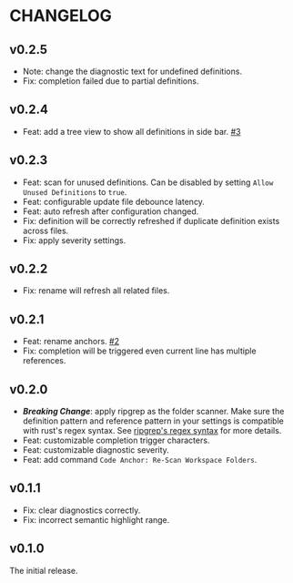 # CHANGELOG

## v0.2.5

- Note: change the diagnostic text for undefined definitions.
- Fix: completion failed due to partial definitions.

## v0.2.4

- Feat: add a tree view to show all definitions in side bar. [#3](https://github.com/DiscreteTom/vscode-anchor/issues/3)

## v0.2.3

- Feat: scan for unused definitions. Can be disabled by setting `Allow Unused Definitions` to `true`.
- Feat: configurable update file debounce latency.
- Feat: auto refresh after configuration changed.
- Fix: definition will be correctly refreshed if duplicate definition exists across files.
- Fix: apply severity settings.

## v0.2.2

- Fix: rename will refresh all related files.

## v0.2.1

- Feat: rename anchors. [#2](https://github.com/DiscreteTom/vscode-anchor/issues/2)
- Fix: completion will be triggered even current line has multiple references.

## v0.2.0

- **_Breaking Change_**: apply ripgrep as the folder scanner. Make sure the definition pattern and reference pattern in your settings is compatible with rust's regex syntax. See [ripgrep's regex syntax](https://docs.rs/regex/latest/regex/index.html#syntax) for more details.
- Feat: customizable completion trigger characters.
- Feat: customizable diagnostic severity.
- Feat: add command `Code Anchor: Re-Scan Workspace Folders`.

## v0.1.1

- Fix: clear diagnostics correctly.
- Fix: incorrect semantic highlight range.

## v0.1.0

The initial release.
